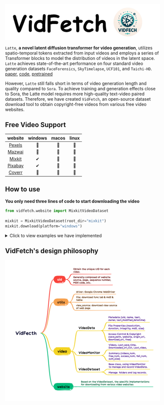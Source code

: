 <div align="center">
<img src="docs/logo-2.png" alt="logo" width="750"/>
</div>


``Latte``, **a novel latent diffusion transformer for video generation**, utilizes spatio-temporal tokens extracted from input videos and employs a series of Transformer blocks to model the distribution of videos in the latent space. ``Latte`` achieves state-of-the-art performance on four standard video generation datasets ``FaceForensics``, ``SkyTimelapse``, ``UCF101``, and ``Taichi-HD``. [paper](https://arxiv.org/pdf/2401.03048v1.pdf), [code](https://github.com/Vchitect/Latte?tab=readme-ov-file), [pretrained](https://huggingface.co/maxin-cn/Latte)


However, ``Latte`` still falls short in terms of video generation length and quality compared to ``Sora``. To achieve training and generation effects close to Sora, the Latte model requires more high-quality text-video paired datasets. Therefore, we have created ``VidFetch``, an open-source dataset download tool to obtain copyright-free videos from various free video websites.


## Free Video Support

| website | windows | macos | linux |
| :-----: | :-----: | :---: | :---: |
| [Pexels](https://www.pexels.com) | 📆 | 📆 | 📆 |
| [Mazwai](https://mazwai.com/stock-video-footage) | 📆 | 📆 | 📆 |
| [Mixkit](https://mixkit.co/free-stock-video) | ✔ | 📆 | 📆 |
| [Pixabay](https://pixabay.com/videos/search/?order=ec) | ✔ | 📆 | 📆 |
| [Coverr](https://coverr.co/stock-video-footage) | 📆 | 📆 | 📆 |


## How to use

**You only need three lines of code to start downloading the video**
```python
from vidfetch.website import MixkitVideoDataset

mixkit = MixkitVideoDataset(root_dir="mixkit")
mixkit.download(platform="windows")
```
<details>
<summary>Click to view examples we have implemented</summary>

- Download videos from Mixkit

<div><img src="docs/download.gif" width=100%></div>

- When you interrupt the download, the monitor will record the video information you downloaded successfully last time and continue downloading based on this information

<div><img src="docs/continue_download.gif" width=100%></div>

</details>

## VidFetch's design philosophy
<img src="docs\VidFecth.png" weight="100%">
